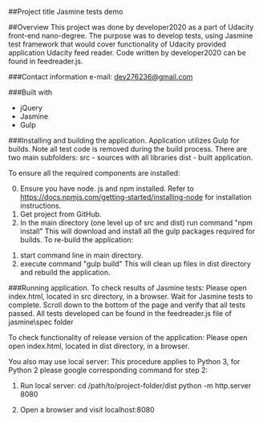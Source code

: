 ##Project title
Jasmine tests demo

##Overview 
This project was done by developer2020 as a part of Udacity front-end nano-degree. 
The purpose was to develop tests, using Jasmine test framework 
that would cover functionality of Udacity provided application Udacity feed reader. 
Code written by developer2020 can be found in feedreader.js.

###Contact information
e-mail:  dev276236@gmail.com

###Built with
* jQuery 
* Jasmine 
* Gulp

###Installing and building  the application.
Application utilizes Gulp for builds.  Note all test code is removed during the build process.
There are two main subfolders: 
src - sources with all libraries 
dist - built application.

To ensure all the required components are installed: 

0. Ensure you have node. js and npm installed. 
Refer to https://docs.npmjs.com/getting-started/installing-node for installation instructions. 
1. Get project from GitHub. 
2. In the main directory (one level up of src and dist) run command 
"npm install"
This will download and install all the gulp packages required for builds. 
To re-build the application: 
1) start command line in main directory.
2) execute command 
"gulp build"
This will clean up files in dist directory and rebuild the application. 

###Running application.
To check results of Jasmine tests: 
Please open index.html, located in src directory,  in a browser. Wait for Jasmine tests to complete.
Scroll down to the bottom of the page and verify that all tests passed. 
All tests developed can be found in the feedreader.js file of jasmine\spec folder

To check functionality of release version of the application: 
Please open open index.html, located in dist directory,  in a browser.

You also may use  local server:
This procedure applies to Python 3, for Python 2 please google corresponding command for step 2:  
1. Run local server: 
cd /path/to/project-folder/dist
python -m http.server 8080

2. Open a browser and visit localhost:8080


